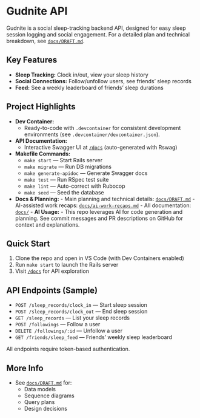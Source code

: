 
# Gudnite API

Gudnite is a social sleep-tracking backend API, designed for easy sleep session logging and social engagement. For a detailed plan and technical breakdown, see [`docs/DRAFT.md`](docs/DRAFT.md).

## Key Features
- **Sleep Tracking:** Clock in/out, view your sleep history
- **Social Connections:** Follow/unfollow users, see friends’ sleep records
- **Feed:** See a weekly leaderboard of friends’ sleep durations

## Project Highlights
- **Dev Container:**
	- Ready-to-code with `.devcontainer` for consistent development environments (see `.devcontainer/devcontainer.json`).
- **API Documentation:**
	- Interactive Swagger UI at [`/docs`](http://localhost:4994/docs) (auto-generated with Rswag)
- **Makefile Commands:**
	- `make start` — Start Rails server
	- `make migrate` — Run DB migrations
	- `make generate-apidoc` — Generate Swagger docs
	- `make test` — Run RSpec test suite
	- `make lint` — Auto-correct with Rubocop
	- `make seed` — Seed the database
- **Docs & Planning:**
		- Main planning and technical details: [`docs/DRAFT.md`](docs/DRAFT.md)
		- AI-assisted work recaps: [`docs/ai-work-recaps.md`](docs/ai-work-recaps.md)
		- All documentation: [`docs/`](docs/)
		- **AI Usage:**
			- This repo leverages AI for code generation and planning. See commit messages and PR descriptions on GitHub for context and explanations.

## Quick Start
1. Clone the repo and open in VS Code (with Dev Containers enabled)
2. Run `make start` to launch the Rails server
3. Visit [`/docs`](http://localhost:4994/docs) for API exploration

## API Endpoints (Sample)
- `POST /sleep_records/clock_in` — Start sleep session
- `POST /sleep_records/clock_out` — End sleep session
- `GET /sleep_records` — List your sleep records
- `POST /followings` — Follow a user
- `DELETE /followings/:id` — Unfollow a user
- `GET /friends/sleep_feed` — Friends’ weekly sleep leaderboard

All endpoints require token-based authentication.

## More Info
- See [`docs/DRAFT.md`](docs/DRAFT.md) for:
	- Data models
	- Sequence diagrams
	- Query plans
	- Design decisions


